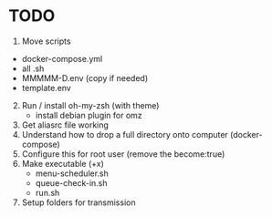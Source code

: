 # TODO

1. Move scripts
  * docker-compose.yml
  * all .sh
  * MMMMM-D.env (copy if needed)
  * template.env

2. Run / install oh-my-zsh (with theme)
   - install debian plugin for omz
3. Get aliasrc file working
4. Understand how to drop a full directory onto computer (docker-compose)
5. Configure this for root user (remove the become:true)
6. Make executable (+x)
   - menu-scheduler.sh
   - queue-check-in.sh
   - run.sh
7. Setup folders for transmission
